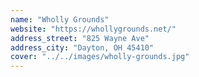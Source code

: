 ```yaml
---
name: "Wholly Grounds"
website: "https://whollygrounds.net/"
address_street: "825 Wayne Ave"
address_city: "Dayton, OH 45410"
cover: "../../images/wholly-grounds.jpg"
---
```



